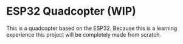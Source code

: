 # ESP32 Quadcopter (WIP)
This is a quadcopter based on the ESP32. Because this is a learning experience this project will be completely made from scratch.

